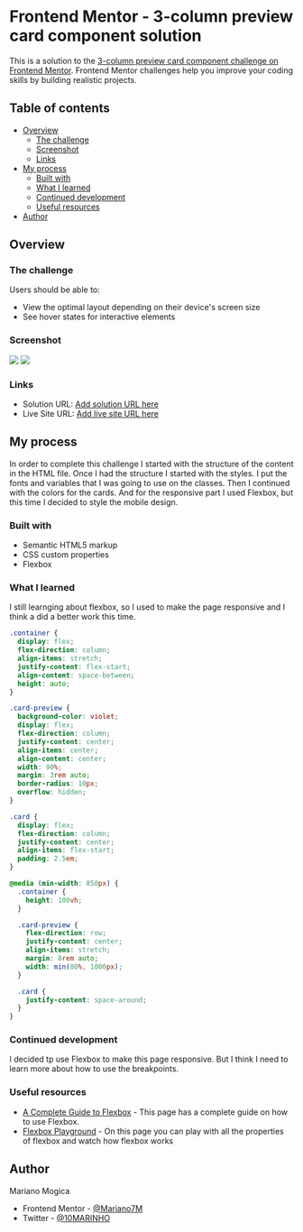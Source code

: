 # Frontend Mentor - 3-column preview card component solution

This is a solution to the [3-column preview card component challenge on Frontend Mentor](https://www.frontendmentor.io/challenges/3column-preview-card-component-pH92eAR2-). Frontend Mentor challenges help you improve your coding skills by building realistic projects. 

## Table of contents

- [Overview](#overview)
  - [The challenge](#the-challenge)
  - [Screenshot](#screenshot)
  - [Links](#links)
- [My process](#my-process)
  - [Built with](#built-with)
  - [What I learned](#what-i-learned)
  - [Continued development](#continued-development)
  - [Useful resources](#useful-resources)
- [Author](#author)


## Overview

### The challenge

Users should be able to:

- View the optimal layout depending on their device's screen size
- See hover states for interactive elements

### Screenshot

![](./screenshots/screenshot_desktop.jpg)
![](./screenshots/screenshot_mobile.jpg)

### Links

- Solution URL: [Add solution URL here](https://your-solution-url.com)
- Live Site URL: [Add live site URL here](https://your-live-site-url.com)

## My process

In order to complete this challenge I started with the structure of the content in the HTML file. Once I had the structure I started with the styles. I put the fonts and variables that I was going to use on the classes. Then I continued with the colors for the cards. And for the responsive part I used Flexbox, but this time I decided to style the mobile design.

### Built with

- Semantic HTML5 markup
- CSS custom properties
- Flexbox

### What I learned

I still learnging about flexbox, so I used to make the page responsive and I think a did a better work this time.

```css
.container {
  display: flex;
  flex-direction: column;
  align-items: stretch;
  justify-content: flex-start;
  align-content: space-between;
  height: auto;
}

.card-preview {
  background-color: violet;
  display: flex;
  flex-direction: column;
  justify-content: center;
  align-items: center;
  align-content: center;
  width: 90%;
  margin: 3rem auto;
  border-radius: 10px;
  overflow: hidden;
}

.card {
  display: flex;
  flex-direction: column;
  justify-content: center;
  align-items: flex-start;
  padding: 2.5em;
}

@media (min-width: 850px) {
  .container {
    height: 100vh;
  }

  .card-preview {
    flex-direction: row;
    justify-content: center;
    align-items: stretch;
    margin: 8rem auto;
    width: min(80%, 1000px);
  }

  .card {
    justify-content: space-around;
  }
}


```

### Continued development

I decided tp use Flexbox to make this page responsive. But I think I need to learn more about how to use the breakpoints. 

### Useful resources

- [A Complete Guide to Flexbox](https://css-tricks.com/snippets/css/a-guide-to-flexbox/) - This page has a complete guide on how to use Flexbox.
- [Flexbox Playground](https://flexbox.tech/) - On this page you can play with all the properties of flexbox and watch how flexbox works

## Author

Mariano Mogica

- Frontend Mentor - [@Mariano7M](https://www.frontendmentor.io/profile/Mariano7M)
- Twitter - [@10MARINHO](https://twitter.com/10MARINHO)

